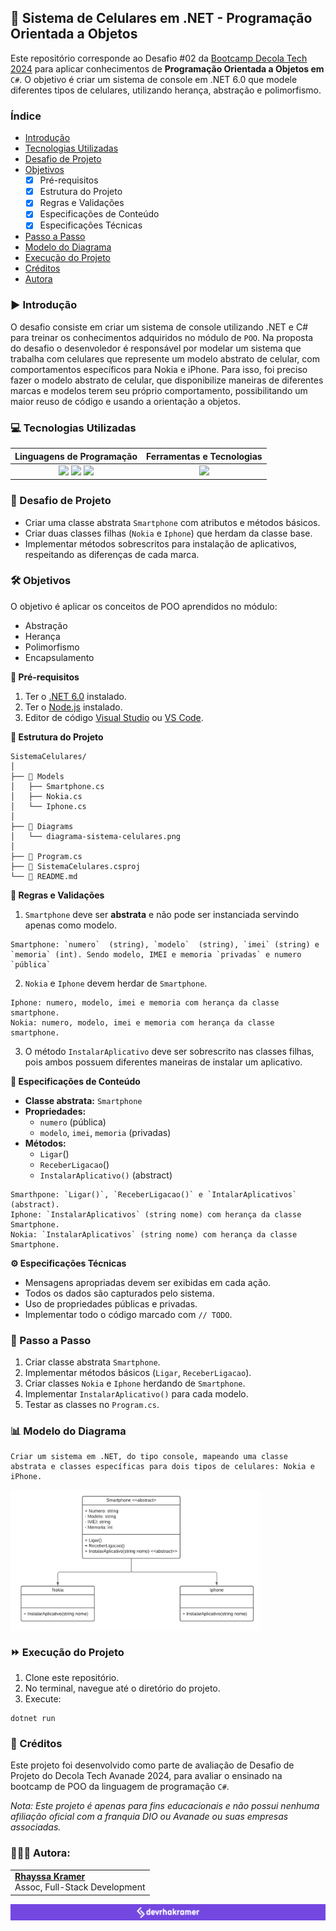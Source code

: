 ## 📱 Sistema de Celulares em .NET - Programação Orientada a Objetos

Este repositório corresponde ao Desafio #02 da [Bootcamp Decola Tech 2024](https://web.dio.me/track/decola-tech-avanade-net-developer) para aplicar conhecimentos de **Programação Orientada a Objetos em** `C#`.
O objetivo é criar um sistema de console em .NET 6.0 que modele diferentes tipos de celulares, utilizando herança, abstração e polimorfismo.

### Índice
- [Introdução]()
- [Tecnologias Utilizadas]()
- [Desafio de Projeto]()
- [Objetivos]()
  - [x] Pré-requisitos
  - [x] Estrutura do Projeto
  - [x] Regras e Validações  
  - [x] Especificações de Conteúdo  
  - [x] Especificações Técnicas  
- [Passo a Passo]()
- [Modelo do Diagrama]()
- [Execução do Projeto]()
- [Créditos]()
- [Autora]()

### ▶️ Introdução
O desafio consiste em criar um sistema de console utilizando .NET e C# para treinar os conhecimentos adquiridos no módulo de `POO`. Na proposta do desafio o desenvoledor é responsável por modelar um sistema que trabalha com celulares que represente um modelo abstrato de celular, com comportamentos específicos para Nokia e iPhone. Para isso, foi preciso fazer o modelo abstrato de celular, que disponibilize maneiras de diferentes marcas e modelos terem seu próprio comportamento, possibilitando um maior reuso de código e usando a orientação a objetos.

### 💻 Tecnologias Utilizadas

| Linguagens de Programação | Ferramentas e Tecnologias |
| :-----------------: | :-----------------------: |
| <img height="40" src="https://skillicons.dev/icons?i=cs"> <img height="40" src="https://skillicons.dev/icons?i=dotnet"> <img height="40" src="https://skillicons.dev/icons?i=nodejs"> | <img height="40" src="https://skillicons.dev/icons?i=vscode">

### 🎯 Desafio de Projeto
- Criar uma classe abstrata `Smartphone` com atributos e métodos básicos.
- Criar duas classes filhas (`Nokia` e `Iphone`) que herdam da classe base.
- Implementar métodos sobrescritos para instalação de aplicativos, respeitando as diferenças de cada marca.

### 🛠️ Objetivos
O objetivo é aplicar os conceitos de POO aprendidos no módulo:
- Abstração
- Herança
- Polimorfismo
- Encapsulamento

**📌 Pré-requisitos**
1. Ter o [.NET 6.0](https://dotnet.microsoft.com/pt-br/download/dotnet/6.0) instalado.
2. Ter o [Node.js](https://www.nodejs.tech/pt-br/download) instalado.
3. Editor de código [Visual Studio](https://visualstudio.microsoft.com/pt-br/) ou [VS Code](https://code.visualstudio.com/).

**📂 Estrutura do Projeto**
```
SistemaCelulares/
│
├── 📁 Models
│   ├── Smartphone.cs
│   ├── Nokia.cs
│   └── Iphone.cs
│
├── 📁 Diagrams
│   └── diagrama-sistema-celulares.png
│
├── 📄 Program.cs
├── 📄 SistemaCelulares.csproj
└── 📄 README.md
```  

**📜 Regras e Validações**
1. `Smartphone` deve ser **abstrata** e não pode ser instanciada servindo apenas como modelo.
```
Smartphone: `numero`  (string), `modelo`  (string), `imei` (string) e `memoria` (int). Sendo modelo, IMEI e memoria `privadas` e numero `pública`
```
2. `Nokia` e `Iphone` devem herdar de `Smartphone`.
```
Iphone: numero, modelo, imei e memoria com herança da classe smartphone.
Nokia: numero, modelo, imei e memoria com herança da classe smartphone.
```
3. O método `InstalarAplicativo` deve ser sobrescrito nas classes filhas, pois ambos possuem diferentes maneiras de instalar um aplicativo.    

**📂 Especificações de Conteúdo**
- **Classe abstrata:** `Smartphone`
- **Propriedades:** 
  - `numero` (pública)
  - `modelo`, `imei`, `memoria` (privadas)
- **Métodos:**
  - `Ligar`()
  - `ReceberLigacao`()
  - `InstalarAplicativo()` (abstract)
```
Smarthpone: `Ligar()`, `ReceberLigacao()` e `IntalarAplicativos` (abstract).
Iphone: `InstalarAplicativos` (string nome) com herança da classe Smartphone.
Nokia: `InstalarAplicativos` (string nome) com herança da classe Smartphone.
 ```  

**⚙️ Especificações Técnicas**
- Mensagens apropriadas devem ser exibidas em cada ação.
- Todos os dados são capturados pelo sistema.
- Uso de propriedades públicas e privadas.
- Implementar todo o código marcado com `// TODO`.  

### 🚀 Passo a Passo
1. Criar classe abstrata `Smartphone`.
2. Implementar métodos básicos (`Ligar`, `ReceberLigacao`).
3. Criar classes `Nokia` e `Iphone` herdando de `Smartphone`.
4. Implementar `InstalarAplicativo()` para cada modelo.
5. Testar as classes no `Program.cs`.  

### 📊 Modelo do Diagrama
```
Criar um sistema em .NET, do tipo console, mapeando uma classe abstrata e classes específicas para dois tipos de celulares: Nokia e iPhone.
```
<img width="400" align="center" src="./images/diagrama.png">

### ⏩ Execução do Projeto
1. Clone este repositório.
2. No terminal, navegue até o diretório do projeto.
3. Execute:
```
dotnet run
```

### 🔗 Créditos
Este projeto foi desenvolvido como parte de avaliação de Desafio de Projeto do Decola Tech Avanade 2024, para avaliar o ensinado na bootcamp de POO da linguagem de programação `C#`.

*Nota: Este projeto é apenas para fins educacionais e não possui nenhuma afiliação oficial com a franquia DIO ou Avanade ou suas empresas associadas.*

### 👩🏼‍💻 Autora:
<table style="border=0">
  <tr>
    <td align="left">
      <a href="https://github.com/rhayssakramer">
        <span><b>Rhayssa Kramer</b></span>
      </a>
      <br>
      <span>Assoc, Full-Stack Development</span>
    </td>
  </tr>
</table>

<div align="center"><a href="https://github.com/rhayssakramer"><img src="https://github.com/rhayssakramer/rhayssakramer/blob/main/img/rodape.png"></a></div>